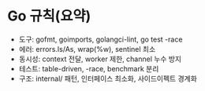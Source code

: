 # Go 규칙(요약)

- 도구: gofmt, goimports, golangci-lint, go test -race
- 에러: errors.Is/As, wrap(%w), sentinel 최소
- 동시성: context 전달, worker 제한, channel 누수 방지
- 테스트: table-driven, -race, benchmark 분리
- 구조: internal/ 패턴, 인터페이스 최소화, 사이드이펙트 경계화
